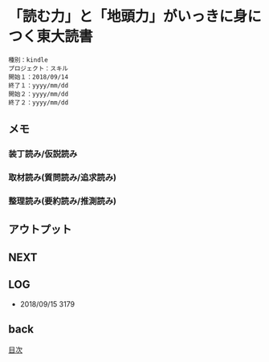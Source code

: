 # 「読む力」と「地頭力」がいっきに身につく東大読書

    種別：kindle
    プロジェクト：スキル
    開始１：2018/09/14
    終了１：yyyy/mm/dd
    開始２：yyyy/mm/dd
    終了２：yyyy/mm/dd

## メモ

### 装丁読み/仮説読み
### 取材読み(質問読み/追求読み)
### 整理読み(要約読み/推測読み)

## アウトプット

## NEXT

## LOG

- 2018/09/15 3179

## back

[目次](README.md)

